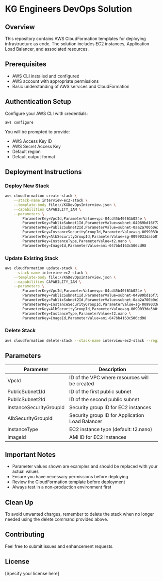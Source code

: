 # KG Engineers DevOps Solution

## Overview
This repository contains AWS CloudFormation templates for deploying infrastructure as code. The solution includes EC2 instances, Application Load Balancer, and associated resources.

## Prerequisites
- AWS CLI installed and configured
- AWS account with appropriate permissions
- Basic understanding of AWS services and CloudFormation

## Authentication Setup
Configure your AWS CLI with credentials:

```bash
aws configure
```

You will be prompted to provide:
- AWS Access Key ID
- AWS Secret Access Key
- Default region
- Default output format

## Deployment Instructions

### Deploy New Stack
```bash
aws cloudformation create-stack \
    --stack-name interview-ec2-stack \
    --template-body file://KGDevOpsInterview.json \
    --capabilities CAPABILITY_IAM \
    --parameters \
        ParameterKey=VpcId,ParameterValue=vpc-04cd45b40f61b024e \
        ParameterKey=PublicSubnet1Id,ParameterValue=subnet-04989bd16f72efafa \
        ParameterKey=PublicSubnet2Id,ParameterValue=subnet-0aa2a700b0e3cd546 \
        ParameterKey=InstanceSecurityGroupId,ParameterValue=sg-0099033da5b0fba62 \
        ParameterKey=AlbSecurityGroupId,ParameterValue=sg-0099033da5b0fba62 \
        ParameterKey=InstanceType,ParameterValue=t2.nano \
        ParameterKey=ImageId,ParameterValue=ami-047bb4163c506cd98
```

### Update Existing Stack
```bash
aws cloudformation update-stack \
    --stack-name interview-ec2-stack \
    --template-body file://KGDevOpsInterview.json \
    --capabilities CAPABILITY_IAM \
    --parameters \
        ParameterKey=VpcId,ParameterValue=vpc-04cd45b40f61b024e \
        ParameterKey=PublicSubnet1Id,ParameterValue=subnet-04989bd16f72efafa \
        ParameterKey=PublicSubnet2Id,ParameterValue=subnet-0aa2a700b0e3cd546 \
        ParameterKey=InstanceSecurityGroupId,ParameterValue=sg-0099033da5b0fba62 \
        ParameterKey=AlbSecurityGroupId,ParameterValue=sg-0099033da5b0fba62 \
        ParameterKey=InstanceType,ParameterValue=t2.nano \
        ParameterKey=ImageId,ParameterValue=ami-047bb4163c506cd98
```

### Delete Stack
```bash
aws cloudformation delete-stack --stack-name interview-ec2-stack --region eu-west-1
```

## Parameters
| Parameter | Description |
|-----------|-------------|
| VpcId | ID of the VPC where resources will be created |
| PublicSubnet1Id | ID of the first public subnet |
| PublicSubnet2Id | ID of the second public subnet |
| InstanceSecurityGroupId | Security group ID for EC2 instances |
| AlbSecurityGroupId | Security group ID for Application Load Balancer |
| InstanceType | EC2 instance type (default: t2.nano) |
| ImageId | AMI ID for EC2 instances |

## Important Notes
- Parameter values shown are examples and should be replaced with your actual values
- Ensure you have necessary permissions before deploying
- Review the CloudFormation template before deployment
- Always test in a non-production environment first

## Clean Up
To avoid unwanted charges, remember to delete the stack when no longer needed using the delete command provided above.

## Contributing
Feel free to submit issues and enhancement requests.

## License
[Specify your license here]
